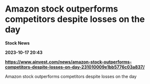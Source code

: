 # Amazon stock outperforms competitors despite losses on the day
**Stock News**

**2023-10-17 20:43**

**https://www.ainvest.com/news/amazon-stock-outperforms-competitors-despite-losses-on-day-231010009e1bb5776c03a837/**

Amazon stock outperforms competitors despite losses on the day